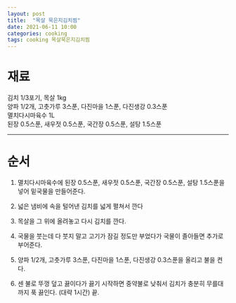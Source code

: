 ```yaml
---
layout: post
title:  "목살 묵은지김치찜"
date: 2021-06-11 10:00
categories: cooking
tags: cooking 목살묵은지김치찜
---
```


# 재료

김치 1/3포기, 목살 1kg<br />
양파 1/2개, 고춧가루 3스푼, 다진마을 1스푼, 다진생강 0.3스푼<br />
멸치다시마육수 1L<br />
된장 0.5스푼, 새우젓 0.5스푼, 국간장 0.5스푼, 설탕 1.5스푼

---

# 순서

1. 멸치다시마육수에 된장 0.5스푼, 새우젓 0.5스푼, 국간장 0.5스푼, 설탕 1.5스푼을 넣어 밑국물을 만들어준다.

2. 넓은 냄비에 속을 털어낸 김치를 넓게 펼쳐서 깐다

3. 목살을 그 위에 올려놓고 다시 김치를 깐다.

4. 국물을 붓는데 다 붓지 말고 고기가 잠길 정도만 부었다가 국물이 졸아들면 추가로 부어준다.

5. 양파 1/2개, 고춧가루 3스푼, 다진마을 1스푼, 다진생강 0.3스푼을 올리고 불을 켠다.

6. 센 불로 뚜껑 덮고 끓이다가 끓기 시작하면 중약불로 낮춰서 김치가 충분히 무를대까지 푹 끓인다. (대략 1시간) 끝.